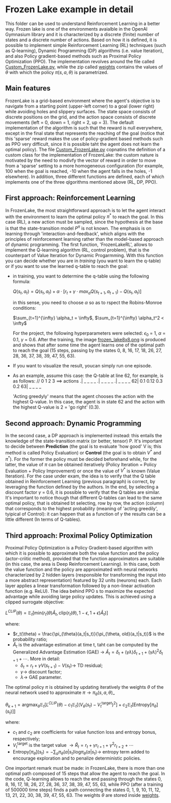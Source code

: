 # Frozen Lake example in detail

This folder can be used to understand Reinforcement Learning in a better way. Frozen lake is one of the environments avaialble in the OpenAI Gymnasium library and it is characterized by a discrete (finite) number of states and a discrete number of actions. Based on how it is defined, it is possible to implement simple Reinforcement Learning (RL) techniques (such as Q-learning), Dynamic Programming (DP) algorithms (i.e. value Iteration), and also Policy gradient-based methods such as Proximal Policy Optimization (PPO). The implementation revolves around the file called [Custom_FrozenLake.py](https://github.com/ChristianCella/PID-accelerated-VI---RL-project/blob/main/Frozenlake_example/Custom_FrozenLake.py), while the zip called [weights](https://github.com/ChristianCella/PID-accelerated-VI---RL-project/blob/main/Frozenlake_example/weightsNN.zip) contains the values of $\theta$ with which the policy $\pi(s, a, \theta)$ is parametrized.
 
## Main features

FrozenLake is a grid-based environment where the agent's objective is to navigate from a starting point (upper-left corner) to a goal (lower right) while avoiding holes and slippery surfaces. The state space consists of discrete positions on the grid, and the action space consists of discrete  movements (left = 0, down = 1, right = 2, up = 3). The default implementation of the algorithm is such that the reward is null everywhere, except in the final state that represents the reaching of the goal (notice that this 'sparse' reward makes the use of policy-gradient based methods such as PPO very difficult, since it is possible taht the agent does not learn the optimal policy).
The file [Custom_FrozenLake.py](https://github.com/ChristianCella/PID-accelerated-VI---RL-project/blob/main/Frozenlake_example/Custom_FrozenLake.py) copnatins the definition of a custom class for the implementation of FrozenLake: the custom nature is motivated by the need to modivfy the vector of reward in order to move from a 'sparse' setting to a more homogeneous configuration (for example, 100 when the goal is reached, -10 when the agent falls in the holes, -1 elsewhere).
In addition, three different functions are defined, each of which implements one of the three qlgorithms mentioned above (RL, DP, PPO).

## First approach: Reinforcement Learning

In FrozenLake, the most straightforward approach is to let the agent interact with the environment to learn the optimal policy $\pi^*$ to reach the goal. In this case (RL), a new action must be sampled, since the hypothesis at the base is that the state-transition model $P^{\pi}$ is not known. The emphasis is on learning through 'interaction-and-feedback', which aligns with the principles of reinforcement learning rather than the model-based approach of dynamic programming. The first function, 'FrozenLakeRL', allows to implement the Q-learning algorithm (RL, control problem), that is the counterpart of Value Iteration for Dynamic Progarmming. With this function you can decide whether you are in $training$ (you want to learn the q-table) or if you want to use the learned q-table to reach the goal:
- in training, you want to determine the q-table using the following formula:

    $Q(s_t, a_t) = Q(s_t, a_t) + \alpha \cdot [r_t + \gamma \cdot max_aQ(s_{t+1}, a_{t+1}) - Q(s_t, a_t)]$

    in this sense, you need to choose $\alpha$ so as to rspect the Robins-Monroe conditions:

    $\sum_{t=1}^{\infty} \alpha_t = \infty$, $\sum_{t=1}^{\infty} \alpha_t^2 < \infty$

    For the project, the following hyperparameters were selected: $\epsilon_0$ = 1, $\alpha$ = 0.1, $\gamma$ = 0.6. After the training, the image [frozen_lake8x8.png](https://github.com/ChristianCella/PID-accelerated-VI---RL-project/blob/main/Frozenlake_example/frozen_lake8x8.png) is produced and shows that after some time the agent learns one of the optimal path to reach the goal (15 steps, passing by the states 0, 8, 16, 17, 18, 26, 27, 28, 36, 37, 38, 39, 47, 55, 63).
- If you want to visualize the result, youcan simply run one episode.
- As an example, assume this case: the Q-table at line 62, for example, is as follows:
//   0    1    2    3 ==> actions
.|  _     _    _    _
.|  _     _    _    _
.|  _     _    _    _
62| 0.1  0.12  0.3  0.2
63|  _     _    _    _

    'Acting greedyly' means that the agent chooses the action with the highest Q-value. In this case, the agent is in state 62 and the 
    action with the highest Q-value is 2 = 'go right' (0.3).

## Second approach: Dynamic Programming

In the second case, a DP approach is implemented instead: this entails the knowledge of the state-transition matrix (or better, tensor) P. It's important to decide between $\textbf{Prediction}$ (the goal is to evaluate 'how good' V is; this method is called Policy Evaluation) or $\textbf{Control}$ (the goal is to obtain $V^*$ and $\pi^*$). For the former the policy must be decided beforehand while, for the latter, the value of $\pi$ can be obtained iteratively (Policy Iteration = Policy Evaluation + Policy Improvement) or once the value of $V^*$ is known (Value Iteration).
For the case under exam, the idea is to verify that the Q table obtained in Reinforcement Learning (previous paragraph) is correct, by leveraging the function defined by the authors. In the end, by selecting a discount factor $\gamma$ = 0.6, it is possible to verify that the Q tables are similar. It's important to notice though that different Q-tables can lead to the same optimal policy, that is obtained bt selecting, row by row, the action (column) that corresponds to the highest probability (meaning of 'acting greedily', tyipical of Control): it can happen that as a function of $\gamma$ the results can be a little different (In terms of Q-tables).

## Third approach: Proximal Policy Optimization

Proximal Policy Optimization is a Policy Gradient-based algorithm with which it is possible to approximate both the value function and the policy (actor-criitic method), provided that the function approximators are suitable (in this case, the area is Deep Reinforcement Learning). In this case, both the value function and the policy are approximated with neural networks characterized by 2 hidden layers (responsible for transforming the input into a more abstract representation) featured by 32 units (neurons) each. Each layer applies a linear transformation followed by a non-linear activation function (e.g. ReLU).
The idea behind PPO s to maximize the expected advantage while avoiding large policy updates. This is achieved using a clipped surrogate objective:

$L^{CLIP}(\theta) = \mathbb{E}_t[\text{min}(r_t(\theta)\hat{A}_t, \text{clip}(r_t(\theta), 1-\epsilon, 1+\epsilon)\hat{A}_t)]$

where:

- $r_t(\theta) = \frac{\pi_{\theta}(a_t|s_t)}{\pi_{\theta, old}(a_t|s_t)}$ is the probability ratio;
- $\hat{A}_t$ is the advantage estimation at time t, taht can be computed by the Generalized Advantage Estimation (GAE) $\rightarrow$ $\hat{A}_t = \delta_t + (\gamma \lambda)\delta_{t+1} + (\gamma \lambda)^2 \delta_{t+1} + \cdots$. More in detail:
    - $\delta_t = r_t + \gamma V(s_{t+1}) - V(s_t) \rightarrow$ TD residual;
    - $\gamma \rightarrow$ discount factor;
    - $\lambda \rightarrow$ GAE parameter.

The optimal policy $\pi$ is obtained by updating iteratively the weights $\theta$ of the neural network used to approximate $\pi \rightarrow \pi_{\theta}(s, a, \theta)$_

$\theta_{k+1} = \text{argmax}_{\theta}\mathbb{E}_t[L^{CLIP}(\theta) - c_1\mathbb{E}_t[(V_{\theta}(s_t) - V_t^{\text{target}})^2] + c_2\mathbb{E}_t[\text{Entropy}[\pi_{\theta}](s_t)]]$

where:

- $c_1$ and $c_2$ are coefficients for value function loss and entropy bonus, respectively;
- $V_t^{\text{target}}$ is the target value $\rightarrow \hat{R}_t = r_t + \gamma r_{t+1} + \gamma^2 r_{t+2} + \cdots$
- $\text{Entropy}[\pi_{\theta}](s_t) = -\sum_{a}\pi_{\theta}(a|s_t)\text{log}\pi_{\theta}(a|s_t) \rightarrow$ entropy term added to encourage exploration and to penalize deterministic policies.

One important remark must be made: in FrozenLake, there is more than one optimal path composed of 15 steps that allow the agent to reach the goal. In the code, Q-learning allows to reach the end passing through the states 0, 8, 16, 17, 18, 26, 27, 28, 36, 37, 38, 39, 47, 55, 63, while PPO (after a training of 500000 time steps) finds a path connecting the states 0, 1, 9, 10, 11, 12, 13, 21, 22, 30, 38, 39, 47, 55, 63. The weights $\theta$ are stored inside [weights](https://github.com/ChristianCella/PID-accelerated-VI---RL-project/blob/main/Frozenlake_example/weightsNN.zip).





